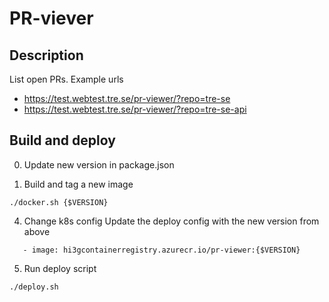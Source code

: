 # PR-viever

## Description

List open PRs. Example urls

- https://test.webtest.tre.se/pr-viewer/?repo=tre-se
- https://test.webtest.tre.se/pr-viewer/?repo=tre-se-api

## Build and deploy

0. Update new version in package.json

1. Build and tag a new image

```
./docker.sh {$VERSION}
```

4. Change k8s config
   Update the deploy config with the new version from above

```
   - image: hi3gcontainerregistry.azurecr.io/pr-viewer:{$VERSION}
```

5. Run deploy script

```
./deploy.sh
```

